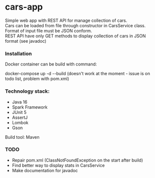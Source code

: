 # cars-app

Simple web app with REST API for manage collection of cars.  
Cars can be loaded from file through constructor in CarsService class. Format of input file must be JSON conform.   
REST API have only GET methods to display collection of cars in JSON format (see javadoc)

### Installation

Docker container can be build with command:

docker-compose up -d --build (doesn't work at the moment - issue is on todo list, problem with pom.xml)


### Technology stack:

- Java 16  
- Spark Framework  
- JUnit 5  
- AssertJ  
- Lombok  
- Gson  

Build tool: Maven


### TODO


- Repair pom.xml (ClassNotFoundException on the start after build)  
- Find better way to display stats in CarsService
- Make documentation for javadoc







